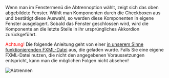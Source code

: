 Wenn man im Fenstermenü die Abtrennoption wählt, zeigt sich das oben abgebildete Fenster. 
Wählt man Komponenten durch die Checkboxen aus und bestätigt diese Auswahl, so werden diese Komponenten in eigene Fenster ausgelagert. 
Sobald das Fenster geschlossen wird, wird die Komponente an die letzte Stelle in ihr ursprüngliches Akkordion zurückgeführt.

<span style="color:red">Achtung!</span> Die folgende Anleitung geht von einer [in unserem Sinne funktionierenden FXML-Datei](Perspektiven.md) aus, die geladen wurde. 
Falls Sie eine eigene FXML-Datei nutzen, die nicht den angegebenen Voraussetzungen entspricht, kann man die möglichen Folgen nicht absehen!

![Abtrennen](../../../screenshots/Detaching.png)

